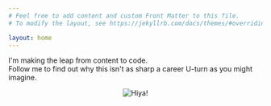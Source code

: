```yaml
---
# Feel free to add content and custom Front Matter to this file.
# To modify the layout, see https://jekyllrb.com/docs/themes/#overriding-theme-defaults

layout: home
---
```


I'm making the leap from content to code.
  <br>
  Follow me to find out why this isn't as sharp a career U-turn as you might imagine.
  <br>
<center>
  <img src="https://1.bp.blogspot.com/-u4aHDhvKE9o/XewV4A_vroI/AAAAAAAAH28/GwnitVHOYac3zn9xlZf63jnbJqE2fJJvQCNcBGAsYHQ/s400/me_and_ella.jpg" alt="Hiya!" />
</center>
